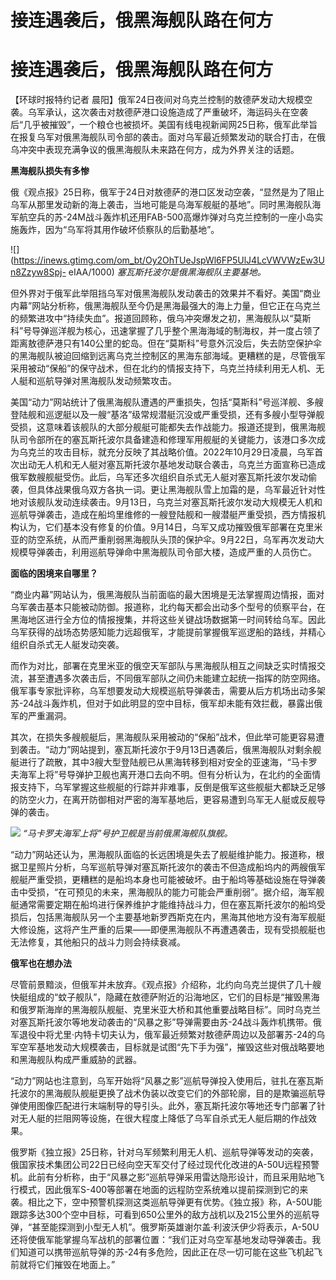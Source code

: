 # 接连遇袭后，俄黑海舰队路在何方

# 接连遇袭后，俄黑海舰队路在何方

【环球时报特约记者
晨阳】俄军24日夜间对乌克兰控制的敖德萨发动大规模空袭。乌军承认，这次袭击对敖德萨港口设施造成了严重破坏，海运码头在空袭后“几乎被摧毁”，一个粮仓也被损坏。美国有线电视新闻网25日称，俄军此举旨在报复乌军对俄黑海舰队司令部的袭击。面对乌军最近频繁发动的联合打击，在俄乌冲突中表现充满争议的俄黑海舰队未来路在何方，成为外界关注的话题。

**黑海舰队损失有多惨**

俄《观点报》25日称，俄军于24日对敖德萨的港口区发动空袭，“显然是为了阻止乌军从那里发动新的海上袭击，当地可能是乌海军舰艇的基地”。同时黑海舰队海军航空兵的苏-24M战斗轰炸机还用FAB-500高爆炸弹对乌克兰控制的一座小岛实施轰炸，因为“乌军将其用作破坏侦察队的后勤基地”。

![](https://inews.gtimg.com/om_bt/Oy2OhTUeJspWl6FP5UlJ4LcVWVWzEw3Un8Zzyw8Spj-
eIAA/1000) _塞瓦斯托波尔是俄黑海舰队主要基地。_

但外界对于俄军此举阻挡乌军对俄黑海舰队发动袭击的效果并不看好。美国“商业内幕”网站分析称，俄黑海舰队至今仍是黑海最强大的海上力量，但它正在乌克兰的频繁进攻中“持续失血”。报道回顾称，俄乌冲突爆发之初，黑海舰队以“莫斯科”号导弹巡洋舰为核心，迅速掌握了几乎整个黑海海域的制海权，并一度占领了距离敖德萨港只有140公里的蛇岛。但在“莫斯科”号意外沉没后，失去防空保护伞的黑海舰队被迫回缩到远离乌克兰控制区的黑海东部海域。更糟糕的是，尽管俄军采用被动“保船”的保守战术，但在北约的情报支持下，乌克兰持续利用无人机、无人艇和巡航导弹对黑海舰队发动频繁攻击。

美国“动力”网站统计了俄黑海舰队遭遇的严重损失，包括“莫斯科”号巡洋舰、多艘登陆舰和巡逻艇以及一艘“基洛”级常规潜艇沉没或严重受损，还有多艘小型导弹舰受损，这意味着该舰队的大部分舰艇可能都失去作战能力。报道还提到，俄黑海舰队司令部所在的塞瓦斯托波尔具备建造和修理军用舰艇的关键能力，该港口多次成为乌克兰的攻击目标，就充分反映了其战略价值。2022年10月29日凌晨，乌军首次出动无人机和无人艇对塞瓦斯托波尔基地发动联合袭击，乌克兰方面宣称已造成俄军数艘舰艇受伤。此后，乌军还多次组织自杀式无人艇对塞瓦斯托波尔发动偷袭，但具体战果俄乌双方各执一词。更让黑海舰队雪上加霜的是，乌军最近针对性地对该舰队发动连续袭击。9月13日，乌克兰对塞瓦斯托波尔发动大规模无人机和巡航导弹袭击，造成在船坞里维修的一艘登陆舰和一艘潜艇严重受损，西方情报机构认为，它们基本没有修复的价值。9月14日，乌军又成功摧毁俄军部署在克里米亚的防空系统，从而严重削弱黑海舰队头顶的保护伞。9月22日，乌军再次发动大规模导弹袭击，利用巡航导弹命中黑海舰队司令部大楼，造成严重的人员伤亡。

**面临的困境来自哪里？**

“商业内幕”网站认为，俄黑海舰队当前面临的最大困境是无法掌握周边情报，面对乌军袭击基本只能被动防御。报道称，北约每天都会出动多个型号的侦察平台，在黑海地区进行全方位的情报搜集，并将这些关键战场数据第一时间转给乌军。因此乌军获得的战场态势感知能力远超俄军，才能提前掌握俄军巡逻船的路线，并精心组织自杀式无人艇发动突袭。

而作为对比，部署在克里米亚的俄空天军部队与黑海舰队相互之间缺乏实时情报交流，甚至遭遇多次袭击后，不同俄军部队之间仍未能建立起统一指挥的防空网络。俄军事专家批评称，乌军想要发动大规模巡航导弹袭击，需要从后方机场出动多架苏-24战斗轰炸机，但对于如此明显的空中目标，俄军却未能有效拦截，暴露出俄军的严重漏洞。

其次，在损失多艘舰艇后，黑海舰队采用被动的“保船”战术，但此举可能更容易遭到袭击。“动力”网站提到，塞瓦斯托波尔于9月13日遇袭后，俄黑海舰队对剩余舰艇进行了疏散，其中3艘大型登陆舰已从黑海转移到相对安全的亚速海，“马卡罗夫海军上将”号导弹护卫舰也离开港口去向不明。但有分析认为，在北约的全面情报支持下，乌军掌握这些舰艇的行踪并非难事，反倒是俄军这些舰艇大都缺乏足够的防空火力，在离开防御相对严密的海军基地后，更容易遭到乌军无人艇或反舰导弹的袭击。

![](https://inews.gtimg.com/om_bt/Oi7Z0ySQWEJ-u3QIpAcPQhM8sS_eIGGXcQKVQe2sVZeJMAA/1000)
_“马卡罗夫海军上将”号护卫舰是当前俄黑海舰队旗舰。_

“动力”网站还认为，黑海舰队面临的长远困境是失去了舰艇维护能力。报道称，根据卫星照片分析，乌军巡航导弹对塞瓦斯托波尔的袭击不但造成船坞内的两艘俄军舰艇严重受损，更糟糕的是船坞本身也可能被破坏。由于船坞等基础设施在导弹袭击中受损，“在可预见的未来，黑海舰队的能力可能会严重削弱”。据介绍，海军舰艇通常需要定期在船坞进行保养维护才能维持战斗力，但在塞瓦斯托波尔的船坞受损后，包括黑海舰队另一个主要基地新罗西斯克在内，黑海其他地方没有海军舰艇大修设施，这将产生严重的后果——即便黑海舰队不再遭遇袭击，现有受损舰艇也无法修复，其他船只的战斗力则会持续衰减。

**俄军也在想办法**

尽管前景黯淡，但俄军并未放弃。《观点报》介绍称，北约向乌克兰提供了几十艘快艇组成的“蚊子舰队”，隐藏在敖德萨附近的沿海地区，它们的目标是“摧毁黑海和俄罗斯海岸的黑海舰队舰艇、克里米亚大桥和其他重要战略目标”。同时乌克兰对塞瓦斯托波尔等地发动袭击的“风暴之影”导弹需要由苏-24战斗轰炸机携带。俄军退役中将尤里·内特卡切夫认为，俄军最近频繁对敖德萨周边以及部署苏-24的乌军空军基地发动大规模袭击，目标就是试图“先下手为强”，摧毁这些对俄战略要地和黑海舰队构成严重威胁的武器。

“动力”网站也注意到，乌军开始将“风暴之影”巡航导弹投入使用后，驻扎在塞瓦斯托波尔的黑海舰队舰艇更换了战术伪装以改变它们的外部轮廓，目的是欺骗巡航导弹使用图像匹配进行末端制导的导引头。此外，塞瓦斯托波尔等地还专门部署了针对无人艇的拦阻网等设施，在很大程度上降低了乌军自杀式无人艇后期的作战效果。

俄罗斯《独立报》25日称，针对乌军频繁利用无人机、巡航导弹等发动的突袭，俄国家技术集团公司22日已经向空天军交付了经过现代化改进的A-50U远程预警机。此前有分析称，由于“风暴之影”巡航导弹采用雷达隐形设计，而且采用贴地飞行模式，因此俄军S-400等部署在地面的远程防空系统难以提前探测到它的来袭。相比之下，空中预警机探测这类巡航导弹更有优势。《独立报》称，A-50U能跟踪多达300个空中目标，可看到650公里外的敌方战机以及215公里外的巡航导弹，“甚至能探测到小型无人机”。俄罗斯英雄谢尔盖·利波沃伊少将表示，A-50U还将使俄军能掌握乌军战机的部署位置：“我们正对乌空军基地发动导弹袭击。我们知道可以携带巡航导弹的苏-24有多危险，因此正在尽一切可能在这些飞机起飞前就将它们摧毁在地面上。”


